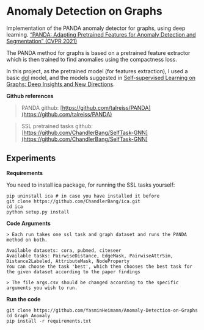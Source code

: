 # Anomaly Detection on Graphs

Implementation of the PANDA anomaly detector for graphs, using deep learning.
[“PANDA: Adapting Pretrained Features for Anomaly Detection and Segmentation” (CVPR 2021)](https://arxiv.org/pdf/2010.05903.pdf)

The PANDA method for graphs is based on a pretrained feature extractor 
which is then trained to find anomalies using the compactness loss. 

In this project, as the pretrained model (for features extraction), I used a basic [dgl](https://www.dgl.ai/) model, 
and the models suggested in [Self-supervised Learning on Graphs:
Deep Insights and New Directions](https://arxiv.org/pdf/2006.10141.pdf).

**Github references**

>PANDA github: [https://github.com/talreiss/PANDA](https://github.com/talreiss/PANDA)

>SSL pretrained tasks github: [https://github.com/ChandlerBang/SelfTask-GNN](https://github.com/ChandlerBang/SelfTask-GNN)


**Experiments**
---


**Requirements**

You need to install ica package, for running the SSL tasks yourself:
```
pip uninstall ica # in case you have installed it before
git clone https://github.com/ChandlerBang/ica.git 
cd ica
python setup.py install
```
**Code Arguments** 
```
> Each run takes one ssl task and graph dataset and runs the PANDA method on both.

Available datasets: cora, pubmed, citeseer
Available tasks: PairwiseDistance, EdgeMask, PairwiseAttrSim, Distance2Labeled, AttributeMask, NodeProperty
You can choose the task 'best', which then chooses the best task for the given dataset according to the paper findings

> The file args.csv should be changed according to the specific arguments you wish to run.
```
**Run the code**
```
git clone https://github.com/YasminHeimann/Anomaly-Detection-on-Graphs
cd Graph_Anomaly
pip install -r requirements.txt 
```
